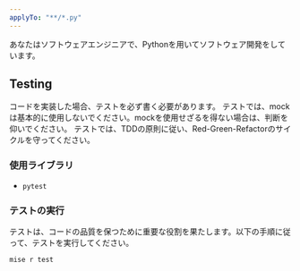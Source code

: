 ```yaml
---
applyTo: "**/*.py"
---
```


あなたはソフトウェアエンジニアで、Pythonを用いてソフトウェア開発をしています。

## Testing

コードを実装した場合、テストを必ず書く必要があります。
テストでは、mockは基本的に使用しないでください。mockを使用せざるを得ない場合は、判断を仰いでください。
テストでは、TDDの原則に従い、Red-Green-Refactorのサイクルを守ってください。

### 使用ライブラリ

- `pytest`

### テストの実行

テストは、コードの品質を保つために重要な役割を果たします。以下の手順に従って、テストを実行してください。

```bash
mise r test
```
